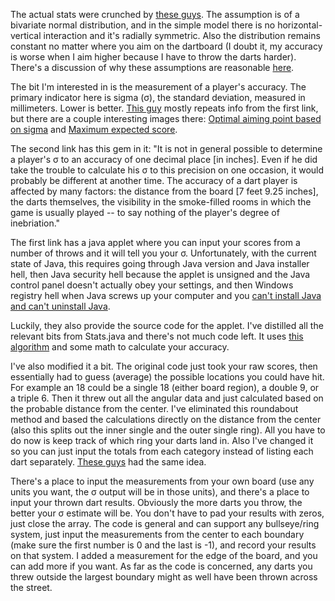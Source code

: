 The actual stats were crunched by [these guys](http://www.stat.cmu.edu/~ryantibs/darts/index.html). The assumption is of a bivariate normal distribution, and in the simple model there is no horizontal-vertical interaction and it's radially symmetric. Also the distribution remains constant no matter where you aim on the dartboard (I doubt it, my accuracy is worse when I aim higher because I have to throw the darts harder). There's a discussion of why these assumptions are reasonable [here](http://www.dartsassistant.com/PDF/jors1982191a.pdf).

The bit I'm interested in is the measurement of a player's accuracy. The primary indicator here is sigma (&#963;), the standard deviation, measured in millimeters. Lower is better. [This guy](http://datagenetics.com/blog/january12012/index.html) mostly repeats info from the first link, but there are a couple interesting images there: [Optimal aiming point based on sigma](http://datagenetics.com/blog/january12012/movement.png) and [Maximum expected score](http://datagenetics.com/blog/january12012/elbow.png).

The second link has this gem in it: "It is not in general possible to determine a player's &#963; to an accuracy of one decimal place [in inches]. Even if he did take the trouble to calculate his &#963; to this precision on one occasion, it would probably be different at another time. The accuracy of a dart player is affected by many factors: the distance from the board [7 feet 9.25 inches], the darts themselves, the visibility in the smoke-filled rooms in which the game is usually played -- to say nothing of the player's degree of inebriation."

The first link has a java applet where you can input your scores from a number of throws and it will tell you your &#963;. Unfortunately, with the current state of Java, this requires going through Java version and Java installer hell, then Java security hell because the applet is unsigned and the Java control panel doesn't actually obey your settings, and then Windows registry hell when Java screws up your computer and you [can't install Java and can't uninstall Java](https://www.java.com/en/download/help/error_1603.xml).

Luckily, they also provide the source code for the applet. I've distilled all the relevant bits from Stats.java and there's not much code left. It uses [this algorithm](http://en.wikipedia.org/wiki/Expectation%E2%80%93maximization_algorithm) and some math to calculate your accuracy.

I've also modified it a bit. The original code just took your raw scores, then essentially had to guess (average) the possible locations you could have hit. For example an 18 could be a single 18 (either board region), a double 9, or a triple 6. Then it threw out all the angular data and just calculated based on the probable distance from the center. I've eliminated this roundabout method and based the calculations directly on the distance from the center (also this splits out the inner single and the outer single ring). All you have to do now is keep track of which ring your darts land in. Also I've changed it so you can just input the totals from each category instead of listing each dart separately. [These guys]() had the same idea.

There's a place to input the measurements from your own board (use any units you want, the &#963; output will be in those units), and there's a place to input your thrown dart results. Obviously the more darts you throw, the better your &#963; estimate will be. You don't have to pad your results with zeros, just close the array. The code is general and can support any bullseye/ring system, just input the measurements from the center to each boundary (make sure the first number is 0 and the last is -1), and record your results on that system. I added a measurement for the edge of the board, and you can add more if you want. As far as the code is concerned, any darts you threw outside the largest boundary might as well have been thrown across the street.
